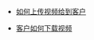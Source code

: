 * [如何上传视频给到客户](http://help.v3.yingtaoyun.com/kou-dai-ying-ji/shi-pin-gong-neng/ru-he-shang-chuan-shi-pin-gei-dao-ke-hu.html)

* [客户如何下载视频](http://help.v3.yingtaoyun.com/kou-dai-ying-ji/shi-pin-gong-neng/ke-hu-ru-he-xia-zai-shi-pin.html)



